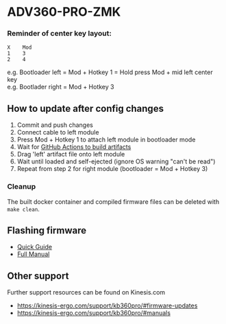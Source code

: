 # ADV360-PRO-ZMK

### Reminder of center key layout:
```
X    Mod
1    3
2    4
```
e.g. Bootloader left = Mod + Hotkey 1 = Hold press Mod + mid left center key\
e.g. Bootlader right = Mod + Hotkey 3

## How to update after config changes 

1. Commit and push changes
2. Connect cable to left module
3. Press Mod + Hotkey 1 to attach left module in bootloader mode
4. Wait for [GitHub Actions to build artifacts](https://github.com/sudotliu/Adv360-Pro-ZMK/actions)
5. Drag 'left' artifact file onto left module
6. Wait until loaded and self-ejected (ignore OS warning "can't be read")
7. Repeat from step 2 for right module (bootloader = Mod + Hotkey 3)

### Cleanup

The built docker container and compiled firmware files can be deleted with `make clean`.

## Flashing firmware

- [Quick Guide](https://kinesis-ergo.com/wp-content/uploads/Step-by-Step-Advantage360-Professional-Firmware-Installation-Instructions-KB360-PRO_v9-16-22.pdf)
- [Full Manual](https://kinesis-ergo.com/wp-content/uploads/Advantage360-ZMK-KB360-PRO-Users-Manual-v12-1-22.pdf)

## Other support

Further support resources can be found on Kinesis.com
- https://kinesis-ergo.com/support/kb360pro/#firmware-updates
- https://kinesis-ergo.com/support/kb360pro/#manuals

